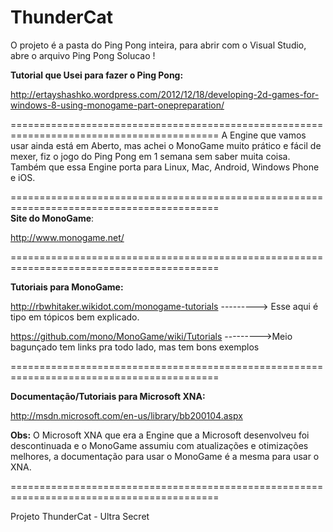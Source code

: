 ThunderCat
==========

O projeto é a pasta do Ping Pong inteira, para abrir com o Visual Studio, abre o arquivo Ping Pong Solucao !

  <b>Tutorial que Usei para fazer o Ping Pong: </b>

  http://ertayshashko.wordpress.com/2012/12/18/developing-2d-games-for-windows-8-using-monogame-part-onepreparation/

==========================================================================================
A Engine que vamos usar ainda está em Aberto, mas achei o MonoGame muito prático e fácil de mexer, fiz o jogo do Ping Pong em 1 semana sem saber muita coisa. Também que essa Engine porta para Linux, Mac, Android, Windows Phone e iOS.

==========================================================================================  
  <b>Site do MonoGame</b>: 
  
  http://www.monogame.net/
  
==========================================================================================  
  
  <b>Tutoriais para MonoGame:</b>
  
  http://rbwhitaker.wikidot.com/monogame-tutorials  ---------> Esse aqui é tipo em tópicos bem explicado.
  
  https://github.com/mono/MonoGame/wiki/Tutorials   --------->Meio bagunçado tem links pra todo lado, mas tem bons exemplos
  
==========================================================================================

  <b>Documentação/Tutoriais para Microsoft XNA:</b>
  
  http://msdn.microsoft.com/en-us/library/bb200104.aspx
  
  
  <b>Obs:</b> O Microsoft XNA que era a Engine que a Microsoft desenvolveu foi descontinuada e o MonoGame assumiu com atualizações e otimizações melhores, a documentação para usar o MonoGame é a mesma para usar o XNA.

==========================================================================================

Projeto ThunderCat - Ultra Secret
